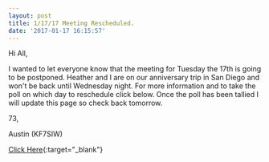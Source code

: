 ```yaml
---
layout: post
title: 1/17/17 Meeting Rescheduled.
date: '2017-01-17 16:15:57'
---
```


Hi All,

I wanted to let everyone know that the meeting for Tuesday the 17th is going to be postponed. Heather and I are on our anniversary trip in San Diego and won't be back until Wednesday night. For more information and to take the poll on which day to reschedule click below. Once the poll has been tallied I will update this page so check back tomorrow.

73,

Austin (KF7SIW)

[Click Here](http://eepurl.com/cxVZq1){:target="_blank"}
